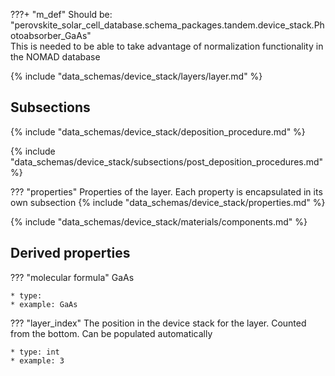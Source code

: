 ???+ "m_def"
    Should be: "perovskite_solar_cell_database.schema_packages.tandem.device_stack.Photoabsorber_GaAs" <br>
    This is needed to be able to take advantage of normalization functionality in the NOMAD database

<!-- ### Layer -->
{% include "data_schemas/device_stack/layers/layer.md" %}   

## Subsections
<!-- ### Deposition procedure -->
{% include "data_schemas/device_stack/deposition_procedure.md" %}             

<!-- ### Post deposition procedure -->
{% include "data_schemas/device_stack/subsections/post_deposition_procedures.md" %} 

<!-- ### Layer properties -->
??? "properties"
    Properties of the layer. Each property is encapsulated in its own subsection
    {% include "data_schemas/device_stack/properties.md" %}

<!-- ### Components in layer -->
{% include "data_schemas/device_stack/materials/components.md" %}

## Derived properties
??? "molecular formula"
    GaAs

    * type: 
    * example: GaAs

??? "layer_index"
    The position in the device stack for the layer. Counted from the bottom. Can be populated automatically 

    * type: int
    * example: 3  